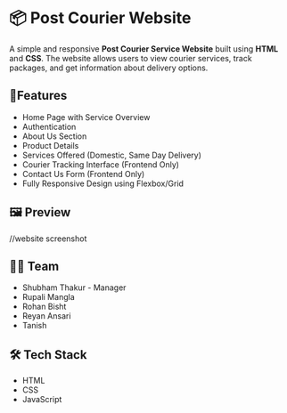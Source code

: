 # 📦 Post Courier Website

A simple and responsive **Post Courier Service Website** built using **HTML** and **CSS**. The website allows users to view courier services, track packages, and get information about delivery options.

## 🤖Features

-  Home Page with Service Overview
-  Authentication
-  About Us Section
-  Product Details
-  Services Offered (Domestic, Same Day Delivery)
-  Courier Tracking Interface (Frontend Only)
-  Contact Us Form (Frontend Only)
-  Fully Responsive Design using Flexbox/Grid
  

## 🖼️ Preview

//website screenshot

## 👨‍💻 Team
- Shubham Thakur - Manager
- Rupali Mangla
- Rohan Bisht
- Reyan Ansari
- Tanish

## 🛠️ Tech Stack

- HTML
- CSS
- JavaScript
